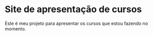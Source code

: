 # Site de apresentação de cursos
Este é meu projeto para apresentar os cursos que estou fazendo no momento.
